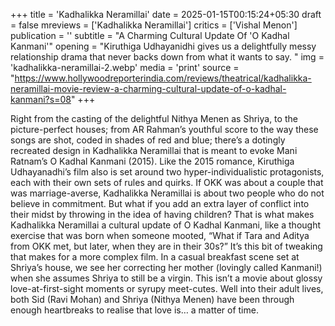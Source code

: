 +++
title = 'Kadhalikka Neramillai'
date = 2025-01-15T00:15:24+05:30
draft = false
mreviews = ['Kadhalikka Neramillai']
critics = ['Vishal Menon']
publication = ''
subtitle = "A Charming Cultural Update Of 'O Kadhal Kanmani'"
opening = "Kiruthiga Udhayanidhi gives us a delightfully messy relationship drama that never backs down from what it wants to say. "
img = 'kadhalikka-neramillai-2.webp'
media = 'print'
source = "https://www.hollywoodreporterindia.com/reviews/theatrical/kadhalikka-neramillai-movie-review-a-charming-cultural-update-of-o-kadhal-kanmani?s=08"
+++

Right from the casting of the delightful Nithya Menen as Shriya, to the picture-perfect houses; from AR Rahman’s youthful score to the way these songs are shot, coded in shades of red and blue; there’s a dotingly recreated design in Kadhalikka Neramillai that is meant to evoke Mani Ratnam’s O Kadhal Kanmani (2015). Like the 2015 romance, Kiruthiga Udhayanadhi’s film also is set around two hyper-individualistic protagonists, each with their own sets of rules and quirks. If OKK was about a couple that was marriage-averse, Kadhalikka Neramillai is about two people who do not believe in commitment. But what if you add an extra layer of conflict into their midst by throwing in the idea of having children? That is what makes Kadhalikka Neramillai a cultural update of O Kadhal Kanmani, like a thought exercise that was born when someone mooted, “What if Tara and Aditya from OKK met, but later, when they are in their 30s?” It’s this bit of tweaking that makes for a more complex film. In a casual breakfast scene set at Shriya’s house, we see her correcting her mother (lovingly called Kanmani!) when she assumes Shriya to still be a virgin. This isn’t a movie about glossy love-at-first-sight moments or syrupy meet-cutes. Well into their adult lives, both Sid (Ravi Mohan) and Shriya (Nithya Menen) have been through enough heartbreaks to realise that love is… a matter of time.

